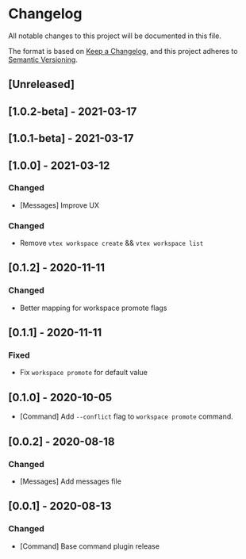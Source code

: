 # Changelog
All notable changes to this project will be documented in this file.

The format is based on [Keep a Changelog](https://keepachangelog.com/en/1.0.0/),
and this project adheres to [Semantic Versioning](https://semver.org/spec/v2.0.0.html).

## [Unreleased]

## [1.0.2-beta] - 2021-03-17

## [1.0.1-beta] - 2021-03-17

## [1.0.0] - 2021-03-12

### Changed
- [Messages] Improve UX
### Changed
- Remove `vtex workspace create` && `vtex workspace list`
## [0.1.2] - 2020-11-11
### Changed
- Better mapping for workspace promote flags

## [0.1.1] - 2020-11-11
### Fixed
- Fix `workspace promote` for default value

## [0.1.0] - 2020-10-05
- [Command] Add `--conflict` flag to `workspace promote` command.

## [0.0.2] - 2020-08-18
### Changed
- [Messages] Add messages file

## [0.0.1] - 2020-08-13

### Changed
- [Command] Base command plugin release
